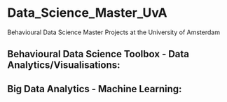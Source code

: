 # Data_Science_Master_UvA
Behavioural Data Science Master Projects at the University of Amsterdam

Behavioural Data Science Toolbox - Data Analytics/Visualisations:
  - 

Big Data Analytics - Machine Learning:
  - 
